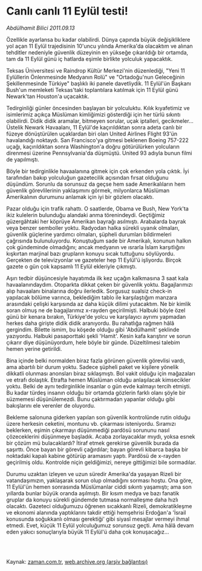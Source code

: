 # Canlı canlı 11 Eylül testi!

*Abdülhamit Bilici 2011.09.13*

<td class="columnist-detail">
<p>Özellikle ayarlansa bu kadar olabilirdi. Dünya çapında büyük değişikliklere yol açan 11 Eylül trajedisinin 10'uncu yılında Amerika'da olacaktım ve alınan tehditler nedeniyle güvenlik düzeyinin en yükseğe çıkarıldığı bir ortamda, tam da 11 Eylül günü iç hatlarda eşimle birlikte yolculuk yapacaktık.</p>
<p>
<div id="haberMetinDiv">
<p>Teksas Üniversitesi ve Raindrop Kültür Merkezi'nin düzenlediği, "Yeni 11 Eylüllerin Önlenmesinde Medyanın Rolü" ve "Ortadoğu'nun Geleceğinin Şekillenmesinde Türkiye" başlıklı iki panele davetliydik. 11 Eylül'ün Başkanı Bush'un memleketi Teksas'taki toplantılara katılmak için 11 Eylül günü Newark'tan Houston'a uçacaktık.
<p>Tedirginliği günler öncesinden başlayan bir yolculuktu. Kılık kıyafetimiz ve isimlerimiz açıkça Müslüman kimliğimizi gösterdiği için her türlü sıkıntı olabilirdi. Didik didik aramalar, bitmeyen sorular, uçak iptalleri, gecikmeler... Üstelik Newark Havaalanı, 11 Eylül'de kaçırıldıktan sonra adeta canlı bir füzeye dönüştürülen uçaklardan biri olan United Airlines Flight 93'ün havalandığı noktaydı. San Francisco'ya gitmesi beklenen Boeing 757-222 uçağı, kaçırıldıktan sonra Washington'a doğru götürülürken yolcuların direnmesi üzerine Pennsylvania'da düşmüştü. United 93 adıyla bunun filmi de yapılmıştı.
<p>Böyle bir tedirginlikle havaalanına gitmek için çok erkenden yola çıktık. İyi tarafından bakıp yolculuğun gazetecilik açısından fırsat olduğunu düşündüm. Sorunlu da sorunsuz da geçse hem sade Amerikalıların hem güvenlik görevlilerinin yaklaşımını görmek, milyonlarca Müslüman Amerikalının durumunu anlamak için iyi bir gözlem olacaktı.
<p>Pazar olduğu için trafik rahattı. O saatlerde, Obama ve Bush, New York'ta ikiz kulelerin bulunduğu alandaki anma törenindeydi. Geçtiğimiz güzergâhtaki her köprüye Amerikan bayrağı asılmıştı. Arabalarda bayrak veya benzer semboller yoktu. Radyodan halka sürekli uyanık olmaları, güvenlik güçlerine yardımcı olmaları, şüpheli durumları bildirmeleri çağrısında bulunuluyordu. Konuştuğum sade bir Amerikalı, konunun halkın çok gündeminde olmadığını; ancak medyanın ve ısrarla İslam karşıtlığını kışkırtan marjinal bazı grupların konuyu sıcak tuttuğunu söylüyordu. Gerçekten de televizyonlar ve gazeteler hep 11 Eylül'ü işliyordu. Birçok gazete o gün çok kapsamlı 11 Eylül ekleriyle çıkmıştı.
<p>Aşırı tedbir düşüncesiyle hayatımda ilk kez uçağın kalkmasına 3 saat kala havaalanındaydım. Otoparkta dikkat çeken bir güvenlik yoktu. Bagajlarımızı alıp havaalanı binalarına doğru ilerledik. Sorgusuz sualsiz check-in yapılacak bölüme varınca, beklediğim tablo ile karşılaştığım manzara arasındaki çelişki karşısında az daha küçük dilimi yutacaktım. Ne bir kimlik soran olmuş ne de bagajlarımız x-rayden geçirilmişti. Halbuki böyle özel günü bir kenara bırakın, Türkiye'de yolcu ve karşılayıcı ayrımı yapmadan herkes daha girişte didik didik aranıyordu. Bu rahatlığa rağmen hâlâ gergindim. Bilette ismim, bu köşede olduğu gibi 'Abdülhamit' şeklinde yazıyordu. Halbuki pasaporttaki şekli 'Hamit'. Kesin kafa karıştırır ve sorun çıkarır diye düşünüyordum, hele böyle bir günde. Düzeltilmesi talebim hemen yerine getirildi.
<p>Bina içinde belki normalden biraz fazla görünen güvenlik görevlisi vardı, ama abartılı bir durum yoktu. Sadece şüpheli paket ve kişilere yönelik dikkatli olunması anonsları biraz sıklaşmıştı. Bol vakit olduğu için mağazaları ve etrafı dolaştık. Etrafta hemen Müslüman olduğu anlaşılacak kimsecikler yoktu. Belki de aynı tedirginlikle insanlar o gün evde kalmayı tercih etmişti. Bu kadar türdeş insanın olduğu bir ortamda gözlerin farklı olanı şöyle bir süzmemesi düşünülemezdi. Bunu çaktırmadan yapanlar olduğu gibi bakışlarını ele verenler de oluyordu.
<p>Bekleme salonuna giderken yapılan son güvenlik kontrolünde rutin olduğu üzere herkesin ceketini, montunu vb. çıkarması isteniyordu. Sıramızı beklerken, eşimin çıkarmayı düşünmediği pardösü sorununu nasıl çözeceklerini düşünmeye başladık. Acaba zorlayacaklar mıydı, yoksa esnek bir çözüm mü bulacaklardı? İtiraf etmek gerekirse güvenlik burada da şaşırttı. Önce bayan bir görevli çağırdılar; bayan görevli kibarca başka bir noktadaki kapalı kabine götürüp aramasını yaptı. Pardösü de x-rayden geçirilmiş oldu. Kontrolde niçin geldiğimizi, nereye gittiğimizi bile sormadılar.
<p>Durumu uzaktan izleyen ve uzun süredir Amerika'da yaşayan Rizeli bir vatandaşımızın, yaklaşarak sorun olup olmadığını sorması hoştu. Ona göre, 11 Eylül'ün hemen sonrasında Müslümanlar ciddi sıkıntı yaşamıştı; ama son yıllarda bunlar büyük oranda aşılmıştı. Bir kısım medya ve bazı fanatik gruplar da konuyu sürekli gündemde tutmasa normalleşme daha hızlı olacaktı. Gazeteci olduğumuzu öğrenen sıcakkanlı Rizeli, demokratikleşme ve ekonomi alanında yaptıklarını takdir ettiği hemşehrisi Erdoğan'a 'İsrail konusunda soğukkanlı olması gerektiği' gibi siyasî mesajlar vermeyi ihmal etmedi. Evet, küçük 11 Eylül yolculuğumuz sorunsuz geçti. Ama hâlâ devam eden yakıcı sonuçlarıyla büyük 11 Eylül'ü daha çok konuşacağız...</p></p></p></p></p></p></p></p></div>
</p>


<p><br>
		 </br></p></td>

Kaynak: [zaman.com.tr](http://zaman.com.tr/yazar.do?yazino=1179172), [web.archive.org (arşiv bağlantısı)](http://web.archive.org/web/20120104014026/http://www.zaman.com.tr:80/yazar.do?yazino=1179172)
